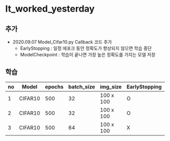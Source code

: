 # It_worked_yesterday

## 추가
* 2020.09.07 Model_Cifar10.py Callback 코드 추가
  * EarlyStopping : 일정 에포크 동안 정확도가 향상되지 않으면 학습 중단
  * ModelCheckpoint : 학습이 끝나면 가장 높은 정확도를 가지는 모델 저장

## 학습
| no | Model | epochs | batch_size | img_size | EarlyStopping | EarlyStopping_patience | ModelCheckpoint | file_name(.h5) |
|----|-------|--------|------------|----------|---------------|------------------------|-----------------|----------------|
| 1  | CIFAR10 | 500  | 32 | 100 x 100 | O | 3 | O | my_model |
| 2  | CIFAR10 | 500  | 32 | 100 x 100 | O | 25 | O | my_model_1 |
| 3  | CIFAR10 | 500  | 64 | 100 x 100 | X | X | O | my_model_2 |
